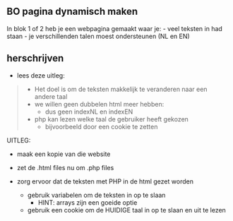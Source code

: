 ## BO pagina dynamisch maken

In blok 1 of 2 heb je een webpagina gemaakt waar je:
    - veel teksten in had staan
    - je verschillenden talen moest ondersteunen (NL en EN)

## herschrijven

- lees deze uitleg:
> - Het doel is om de teksten makkelijk te veranderen naar een andere taal
> - we willen geen dubbelen html meer hebben:
>   - dus geen indexNL en indexEN
> - php kan lezen welke taal de gebruiker heeft gekozen
>     - bijvoorbeeld door een cookie te zetten

UITLEG:

- maak een kopie van die website
- zet de .html files nu om .php files 


- zorg ervoor dat de teksten met PHP in de html gezet worden
    - gebruik variabelen om de teksten in op te slaan
        - HINT: arrays zijn een goeide optie
    - gebruik een cookie om de HUIDIGE taal in op te slaan en uit te lezen
